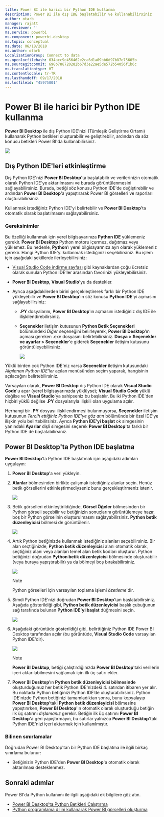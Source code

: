 ```yaml
---
title: Power BI ile harici bir Python IDE kullanma
description: Power BI ile dış IDE başlatabilir ve kullanabilirsiniz
author: otarb
manager: rajatt
ms.reviewer: ''
ms.service: powerbi
ms.component: powerbi-desktop
ms.topic: conceptual
ms.date: 06/18/2018
ms.author: otarb
LocalizationGroup: Connect to data
ms.openlocfilehash: 634acc9e456462e2ca6d1a09bb6d97b87e75605b
ms.sourcegitcommit: 698b788720282b67d3e22ae5de572b54056f1b6c
ms.translationtype: HT
ms.contentlocale: tr-TR
ms.lasthandoff: 09/17/2018
ms.locfileid: "45975001"
---
```

# <a name="use-an-external-python-ide-with-power-bi"></a>Power BI ile harici bir Python IDE kullanma
**Power BI Desktop** ile dış Python IDE'nizi (Tümleşik Geliştirme Ortamı) kullanarak Python betikleri oluşturabilir ve geliştirebilir, ardından da söz konusu betikleri Power BI'da kullanabilirsiniz.

![](media/desktop-python-ide/python-ide-1.png)

## <a name="enable-an-external-python-ide"></a>Dış Python IDE'leri etkinleştirme
Dış Python IDE'nizi **Power BI Desktop**'ta başlatabilir ve verilerinizin otomatik olarak Python IDE'ye aktarılmasını ve burada görüntülenmesini sağlayabilirsiniz. Burada, betiği söz konusu Python IDE'de değiştirebilir ve ardından **Power BI Desktop**'a yapıştırarak Power BI görselleri ve raporları oluşturabilirsiniz.

Kullanmak istediğiniz Python IDE'yi belirtebilir ve **Power BI Desktop**'ta otomatik olarak başlatılmasını sağlayabilirsiniz.

### <a name="requirements"></a>Gereksinimler
Bu özelliği kullanmak için yerel bilgisayarınıza **Python IDE** yüklemeniz gerekir. **Power BI Desktop** Python motoru içermez, dağıtmaz veya yüklemez. Bu nedenle, **Python**’ı yerel bilgisayarınıza ayrı olarak yüklemeniz gerekir. Hangi Python IDE'yi kullanmak istediğinizi seçebilirsiniz. Bu işlem için aşağıdaki şekillerde ilerleyebilirsiniz:

* [Visual Studio Code indirme sayfası](https://code.visualstudio.com/download/) gibi kaynaklardan çoğu ücretsiz olarak sunulan Python IDE'ler arasından favorinizi yükleyebilirsiniz.
* **Power BI Desktop**, **Visual Studio**'yu da destekler.
* Ayrıca aşağıdakilerden birini gerçekleştirerek farklı bir Python IDE yükleyebilir ve **Power BI Desktop**'ın söz konusu **Python IDE**'yi açmasını sağlayabilirsiniz:
  
  * **.PY** dosyalarını, **Power BI Desktop**'ın açmasını istediğiniz dış IDE ile ilişkilendirebilirsiniz.
  * **Seçenekler** iletişim kutusunun **Python Betik Seçenekleri** bölümündeki *Diğer* seçeneğini belirleyerek, **Power BI Desktop**'ın açması gereken .exe dosyasını belirtebilirsiniz. **Dosya > Seçenekler ve ayarlar > Seçenekler**'e giderek **Seçenekler** iletişim kutusunu görüntüleyebilirsiniz.
    
    ![](media/desktop-python-ide/python-ide-2.png)

Yüklü birden çok Python IDE'niz varsa **Seçenekler** iletişim kutusundaki *Algılanan Python IDE'ler* açılan menüsünden seçim yaparak, hangisinin açılacağını belirtebilirsiniz.

Varsayılan olarak, **Power BI Desktop** dış Python IDE olarak **Visual Studio Code**'u açar (yerel bilgisayarınızda yüklüyse); **Visual Studio Code** yüklü değilse ve **Visual Studio**'ya sahipseniz bu başlatılır. Bu iki Python IDE'den hiçbiri yüklü değilse **.PY** dosyalarıyla ilişkili olan uygulama açılır.

Herhangi bir **.PY** dosyası ilişkilendirmesi bulunmuyorsa, **Seçenekler** iletişim kutusunun *Tercih ettiğiniz Python IDE'ye göz atın* bölümünde bir özel IDE'ye ilişkin yolu belirtebilirsiniz. Ayrıca **Python IDE'yi başlat** ok simgesinin yanındaki **Ayarlar** dişli simgesini seçerek **Power BI Desktop**'ta farklı bir Python IDE de başlatabilirsiniz.

## <a name="launch-a-python-ide-from-power-bi-desktop"></a>Power BI Desktop'ta Python IDE başlatma
**Power BI Desktop**'ta Python IDE başlatmak için aşağıdaki adımları uygulayın:

1. **Power BI Desktop**'a veri yükleyin.
2. **Alanlar** bölmesinden birlikte çalışmak istediğiniz alanlar seçin. Henüz betik görsellerini etkinleştirmediyseniz bunu gerçekleştirmeniz istenir.
   
   ![](media/desktop-python-ide/python-ide-3.png)
3. Betik görselleri etkinleştirildiğinde, **Görsel Öğeler** bölmesinden bir Python görseli seçebilir ve betiğinizin sonuçlarını görüntülemeye hazır, boş bir Python görselinin oluşturulmasını sağlayabilirsiniz. **Python betik düzenleyicisi** bölmesi de görüntülenir.
   
   ![](media/desktop-python-ide/python-ide-4.png)
4. Artık Python betiğinizde kullanmak istediğiniz alanları seçebilirsiniz. Bir alan seçtiğinizde, **Python betik düzenleyicisi** alanı otomatik olarak, seçtiğiniz alanı veya alanları temel alan betik kodları oluşturur. Python betiğinizi doğrudan **Python betik düzenleyicisi** bölmesinde oluşturabilir (veya buraya yapıştırabilir) ya da bölmeyi boş bırakabilirsiniz.
   
   ![](media/desktop-python-ide/python-ide-5.png)
   
   > [!NOTE]
   > Python görselleri için varsayılan toplama işlemi *özetleme*'dir.
   > 
   > 
5. Şimdi Python IDE'nizi doğrudan **Power BI Desktop**'tan başlatabilirsiniz. Aşağıda gösterildiği gibi, **Python betik düzenleyicisi** başlık çubuğunun sağ tarafında bulunan **Python IDE'yi başlat** düğmesini seçin.
   
   ![](media/desktop-python-ide/python-ide-6.png)
6. Aşağıdaki görüntüde gösterildiği gibi, belirttiğiniz Python IDE Power BI Desktop tarafından açılır (bu görüntüde, **Visual Studio Code** varsayılan Python IDE'dir).
   
   ![](media/desktop-python-ide/python-ide-7.png)
   
   > [!NOTE]
   > **Power BI Desktop**, betiği çalıştırdığınızda **Power BI Desktop**'taki verilerin içeri aktarılabilmesini sağlamak için ilk üç satırı ekler.
   > 
   > 
7. **Power BI Desktop**'ın **Python betik düzenleyicisi bölmesinde** oluşturduğunuz her betik Python IDE'nizdeki 4. satırdan itibaren yer alır. Bu noktada Python betiğinizi Python IDE’de oluşturabilirsiniz. Python IDE'nizde Python betiğinizi tamamladıktan sonra, bunu kopyalayıp **Power BI Desktop**'taki **Python betik düzenleyicisi** bölmesine yapıştırırken, **Power BI Desktop**'ın otomatik olarak oluşturduğu betiğin ilk üç satırını *dışlamanız* gerekir. Betiğin ilk üç satırını **Power BI Desktop**'a geri yapıştırmayın, bu satırlar yalnızca **Power BI Desktop**'taki Python IDE'nizi içeri aktarmak için kullanılmıştır.

### <a name="known-limitations"></a>Bilinen sınırlamalar
Doğrudan Power BI Desktop'tan bir Python IDE başlatma ile ilgili birkaç sınırlama bulunur:

* Betiğinizin Python IDE'den **Power BI Desktop**'a otomatik olarak aktarılması desteklenmez.

## <a name="next-steps"></a>Sonraki adımlar
Power BI'da Python kullanımı ile ilgili aşağıdaki ek bilgilere göz atın.

* [Power BI Desktop'ta Python Betikleri Çalıştırma](desktop-python-scripts.md)
* [Python programlama dilini kullanarak Power BI görselleri oluşturma](desktop-python-visuals.md)

